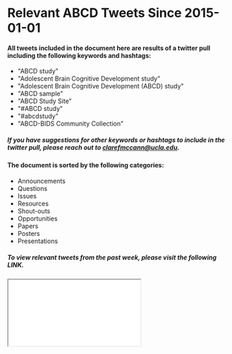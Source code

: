 # Relevant ABCD Tweets Since 2015-01-01

#### All tweets included in the document here are results of a twitter pull including the following keywords and hashtags:
  * "ABCD study"
  * "Adolescent Brain Cognitive Development study"
  * "Adolescent Brain Cognitive Development (ABCD) study"
  * "ABCD sample"
  * "ABCD Study Site"
  * "#ABCD study"
  * "#abcdstudy"
  * "ABCD-BIDS Community Collection"

##### If you have suggestions for other keywords or hashtags to include in the twitter pull, please reach out to clarefmccann@ucla.edu.

#### The document is sorted by the following categories:
  * Announcements
  * Questions
  * Issues
  * Resources
  * Shout-outs
  * Opportunities
  * Papers
  * Posters
  * Presentations

##### To view relevant tweets from the past week, please visit the following LINK.

<iframe src=“https://docs.google.com/spreadsheets/d/e/2PACX-1vQiJajwY1SM7ye4pbDjFi1Sih8lW5kDy2vcckFIJkKevFx9jlIUWkZuIle64G1UR54LsKquAz-_4BZo/pubhtml?widget=true&amp;headers=false”></iframe>
